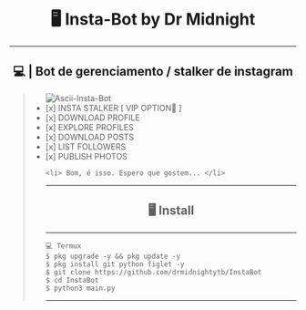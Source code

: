# <h1 align="center">🖥 Insta-Bot by Dr Midnight</h1>

<hr>

<h2 align="center">💻 | Bot de gerenciamento / stalker de instagram</h2>
<blockquote>
  <ul>
    <img src="https://i.ibb.co/GsN63zt/Ascii-Insta-Bot.png" alt="Ascii-Insta-Bot" border="0">
    <li> [x] INSTA STALKER [ VIP OPTION💎 ] </li>
    <li> [x] DOWNLOAD PROFILE </li>
    <li> [x] EXPLORE PROFILES </li>
    <li> [x] DOWNLOAD POSTS </li>
    <li> [x] LIST FOLLOWERS </li>
    <li> [x] PUBLISH PHOTOS </li>

    <li> Bom, é isso. Espero que gostem... </li>

---------------------------------------------------------------------------

<h2 align="center">🖥 Install</h2>

---------------------------------------------------------------------------

```
💻 Termux
$ pkg upgrade -y && pkg update -y
$ pkg install git python figlet -y
$ git clone https://github.com/drmidnightytb/InstaBot
$ cd InstaBot
$ python3 main.py
```

---------------------------------------------------------------------------


